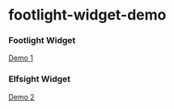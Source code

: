 # footlight-widget-demo

### Footlight Widget
[Demo 1](https://culturecreates.github.io/footlight-widget-demo/art-cms-widget.html)



### Elfsight Widget
[Demo 2](https://culturecreates.github.io/footlight-widget-demo/art-elf-widget.html)